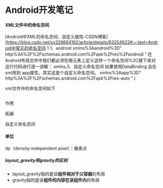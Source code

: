# Android开发笔记

#### XML文件中的命名空间

[Android中XML的命名空间、自定义属性-CSDN博客](https://blog.csdn.net/xx326664162/article/details/63254622#:~:text=Android中常见的命名空间 1 1、android xmlns%3Aandroid%3D” http%3A%2F%2Fschemas.android.com%2Fapk%2Fres%2Fandroid ” 在Android布局文件中我们都必须在根元素上定义这样一个命名空间%2C接下来对这行代码进行逐一讲解： xmlns,3、自定义命名空间 如果使用DataBinding 会在xml用到 app属性，其实这是个自定义命名空间。 xmlns%3Aapp%3D” http%3A%2F%2Fschemas.android.com%2Fapk%2Fres-auto ” )

xml文件中的命名空间如下

```xml
```

作用

拓展

自定义命名空间



#### 单位

dp（density-independent pixel）：像素点



##### layout_gravity和gravity的区别

- layout_gravity指的是该**组件相对于父容器**的布局
- gravity指的是该**组件的内容在该组件内**的布局

